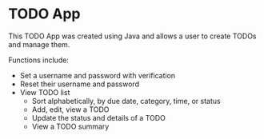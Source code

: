 # TODO App
This TODO App was created using Java and allows a user to create TODOs and manage them. 

Functions include:
- Set a username and password with verification
- Reset their username and password
- View TODO list
  - Sort alphabetically, by due date, category, time, or status
  - Add, edit, view a TODO
  - Update the status and details of a TODO
  - View a TODO summary
